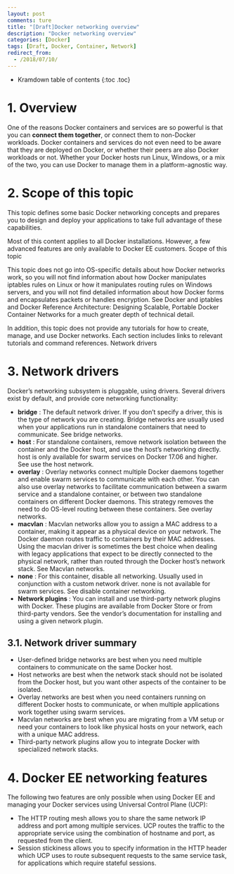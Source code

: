 ```yaml
---
layout: post
comments: ture
title: "[Draft]Docker networking overview"
description: "Docker networking overview"
categories: [Docker]
tags: [Draft, Docker, Container, Network]
redirect_from:
  - /2018/07/10/
---
```


* Kramdown table of contents
{:toc .toc}

# 1. Overview
One of the reasons Docker containers and services are so powerful is that you can **connect them together**, or connect them to non-Docker workloads. Docker containers and services do not even need to be aware that they are deployed on Docker, or whether their peers are also Docker workloads or not. Whether your Docker hosts run Linux, Windows, or a mix of the two, you can use Docker to manage them in a platform-agnostic way.

# 2. Scope of this topic
This topic defines some basic Docker networking concepts and prepares you to design and deploy your applications to take full advantage of these capabilities.

Most of this content applies to all Docker installations. However, a few advanced features are only available to Docker EE customers.
Scope of this topic

This topic does not go into OS-specific details about how Docker networks work, so you will not find information about how Docker manipulates iptables rules on Linux or how it manipulates routing rules on Windows servers, and you will not find detailed information about how Docker forms and encapsulates packets or handles encryption. See Docker and iptables and Docker Reference Architecture: Designing Scalable, Portable Docker Container Networks for a much greater depth of technical detail.

In addition, this topic does not provide any tutorials for how to create, manage, and use Docker networks. Each section includes links to relevant tutorials and command references.
Network drivers

# 3. Network drivers
Docker’s networking subsystem is pluggable, using drivers. Several drivers exist by default, and provide core networking functionality:

* **bridge** : The default network driver. If you don’t specify a driver, this is the type of network you are creating. Bridge networks are usually used when your applications run in standalone containers that need to communicate. See bridge networks.
* **host** : For standalone containers, remove network isolation between the container and the Docker host, and use the host’s networking directly. host is only available for swarm services on Docker 17.06 and higher. See use the host network.
* **overlay** : Overlay networks connect multiple Docker daemons together and enable swarm services to communicate with each other. You can also use overlay networks to facilitate communication between a swarm service and a standalone container, or between two standalone containers on different Docker daemons. This strategy removes the need to do OS-level routing between these containers. See overlay networks.
* **macvlan** : Macvlan networks allow you to assign a MAC address to a container, making it appear as a physical device on your network. The Docker daemon routes traffic to containers by their MAC addresses. Using the macvlan driver is sometimes the best choice when dealing with legacy applications that expect to be directly connected to the physical network, rather than routed through the Docker host’s network stack. See Macvlan networks.
* **none** : For this container, disable all networking. Usually used in conjunction with a custom network driver. none is not available for swarm services. See disable container networking.
* **Network plugins** : You can install and use third-party network plugins with Docker. These plugins are available from Docker Store or from third-party vendors. See the vendor’s documentation for installing and using a given network plugin.

## 3.1. Network driver summary
* User-defined bridge networks are best when you need multiple containers to communicate on the same Docker host.
* Host networks are best when the network stack should not be isolated from the Docker host, but you want other aspects of the container to be isolated.
* Overlay networks are best when you need containers running on different Docker hosts to communicate, or when multiple applications work together using swarm services.
* Macvlan networks are best when you are migrating from a VM setup or need your containers to look like physical hosts on your network, each with a unique MAC address.
* Third-party network plugins allow you to integrate Docker with specialized network stacks.

# 4. Docker EE networking features

The following two features are only possible when using Docker EE and managing your Docker services using Universal Control Plane (UCP):
* The HTTP routing mesh allows you to share the same network IP address and port among multiple services. UCP routes the traffic to the appropriate service using the combination of hostname and port, as requested from the client.
* Session stickiness allows you to specify information in the HTTP header which UCP uses to route subsequent requests to the same service task, for applications which require stateful sessions.
